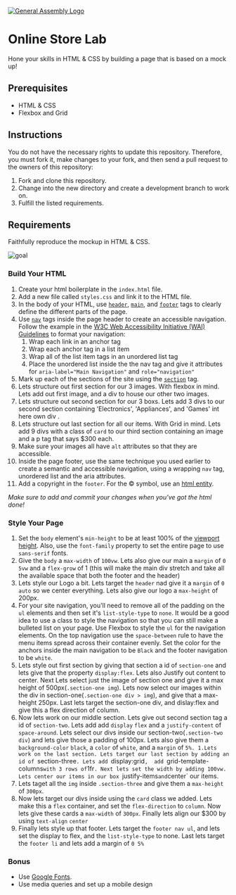 [![General Assembly Logo](https://camo.githubusercontent.com/1a91b05b8f4d44b5bbfb83abac2b0996d8e26c92/687474703a2f2f692e696d6775722e636f6d2f6b6538555354712e706e67)](https://generalassemb.ly/education/web-development-immersive)

# Online Store Lab

Hone your skills in HTML & CSS by building a page that is based on a mock up!

## Prerequisites

- HTML & CSS
- Flexbox and Grid

## Instructions

You do not have the necessary rights to update this repository. Therefore, you
must fork it, make changes to your fork, and then send a pull request to the
owners of this repository:

1. Fork and clone this repository.
1. Change into the new directory and create a development branch to work on.
1. Fulfill the listed requirements.


## Requirements

Faithfully reproduce the mockup in HTML & CSS.

![goal](./mock.png)

### Build Your HTML

1. Create your html boilerplate in the `index.html` file.
1. Add a new file called `styles.css` and link it to the HTML file.
1. In the body of your HTML, use [`header`](https://developer.mozilla.org/en-US/docs/Web/HTML/Element/header), [`main`](https://developer.mozilla.org/en-US/docs/Web/HTML/Element/main), and [`footer`](https://developer.mozilla.org/en-US/docs/Web/HTML/Element/footer) tags to clearly define the different parts of the page.
1. Use [`nav`](https://developer.mozilla.org/en-US/docs/Web/HTML/Element/nav) tags inside the page header to create an accessible navigation. Follow the example in the [W3C Web Accessibility Initiative (WAI) Guidelines](https://www.w3.org/WAI/tips/developing/#provide-meaning-for-non-standard-interactive-elements) to format your navigation:
   1. Wrap each link in an anchor tag
   1. Wrap each anchor tag in a list item
   1. Wrap all of the list item tags in an unordered list tag
   1. Place the unordered list inside the the nav tag and give it attributes for `aria-label="Main Navigation"` and `role="navigation"`
1. Mark up each of the sections of the site using the [`section`](https://developer.mozilla.org/en-US/docs/Web/HTML/Element/section) tag.
1. Lets structure out first section for our 3 images. With flexbox in mind. Lets add out first image, and a div to house our other two images.
1. Lets structure out second section for our 3 boxs. Lets add 3 divs to our second section containing 'Electronics', 'Appliances', and 'Games' int here own div .
1. Lets structure out last section for all our items. With Grid in mind. Lets add 9 divs with a class of `card` to our third section containing an image and a p tag that says $300 each.
1. Make sure your images all have `alt` attributes so that they are accessible.
1. Inside the page footer, use the same technique you used earlier to create a semantic and accessible navigation, using a wrapping `nav` tag, unordered list and the aria attributes.
1. Add a copyright in the `footer`. For the &copy; symbol, use an [html entity](https://www.w3schools.com/html/html_entities.asp).

_Make sure to add and commit your changes when you've got the html done!_

### Style Your Page

1. Set the `body` element's `min-height` to be at least 100% of the [viewport height](https://alligator.io/css/viewport-units/). Also, use the `font-family` property to set the entire page to use `sans-serif` fonts.
1. Give the `body` a `max-width` of `100vw`. Lets also give our main a `margin` of `0 5vw` and a `flex-grow` of 1 (this will make the main div stretch and take all the available space that both the footer and the header)
1. Lets style our Logo a bit. Lets target the `header` nad give it a `margin` of `0 auto` so we center everything. Lets also give our logo a `max-height` of 200px.
1. For your site navigation, you'll need to remove all of the padding on the `ul` elements and then set it's `list-style-type` to `none`. It would be a good idea to use a class to style the navigation so that you can still make a bulleted list on your page. Use Flexbox to style the `ul` for the navigation elements. On the top navigation use the `space-between` rule to have the menu items spread across their container evenly. Set the color for the anchors inside the main navigation to be `Black` and the footer navigation to be `white`.
1. Lets style out first section by giving that section a id of `section-one` and lets give that the property `display:flex`. Lets also Justify out content to center. Next Lets select just the image of section one and give it a max height of 500px(`.section-one img`). Lets now select our images within the div in section-one(`.section-one div > img`), and give that a max-height 250px. Last lets target the section-one div, and dislay:flex and give this a flex direction of column.
1. Now lets work on our middle section. Lets give out second section tag a id of `section-two`. Lets add add `display` `flex` and a `justify-content` of `space-around`. Lets select our divs inside our section-two(`.section-two div`) and lets give those a padding of 100px. Lets also give them a `background-color` `black`, a `color` of `white`, and a `margin` of `5%.
1.Lets work on the last section. Lets target our last section by adding an id of `section-three`. Lets add `display:grid`,  add `grid-template-columns` with 3 rows of `1fr`. Next lets set the width by adding 100vw. Lets center our items in our box `justify-items` and `center` our items.
1. Lets taget all the `img` inside `.section-three` and give them a `max-height` of `300px`.
1. Now lets target our divs inside using the `card` class we added. Lets make this a `flex` container, and set the `flex-direction` to `column`. Now lets give these cards a `max-width` of `300px`. Finally lets align our $300 by using `text-align` `center`
1. Finally lets style up that footer. Lets target the `footer nav ul`, and lets set the display to flex, and the `list-style-type` to none. Last lets target the `footer li` and lets add a margin of `0 5%`


### Bonus

- Use [Google Fonts](https://fonts.google.com/).
- Use media queries and set up a mobile design
